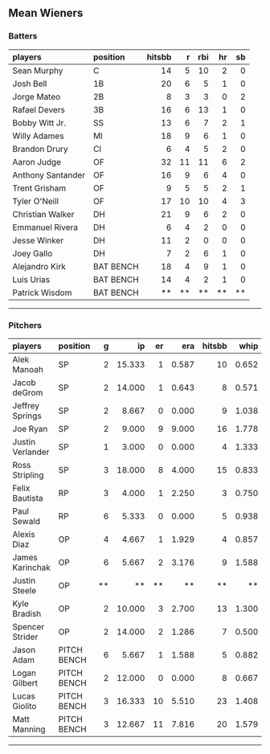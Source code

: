 ## Mean Wieners

### Batters

 
|players           |position  | hitsbb|  r| rbi| hr| sb| 
|:-----------------|:---------|------:|--:|---:|--:|--:| 
|Sean Murphy       |C         |     14|  5|  10|  2|  0| 
|Josh Bell         |1B        |     20|  6|   5|  1|  0| 
|Jorge Mateo       |2B        |      8|  3|   3|  0|  2| 
|Rafael Devers     |3B        |     16|  6|  13|  1|  0| 
|Bobby Witt Jr.    |SS        |     13|  6|   7|  2|  1| 
|Willy Adames      |MI        |     18|  9|   6|  1|  0| 
|Brandon Drury     |CI        |      6|  4|   5|  2|  0| 
|Aaron Judge       |OF        |     32| 11|  11|  6|  2| 
|Anthony Santander |OF        |     16|  9|   6|  4|  0| 
|Trent Grisham     |OF        |      9|  5|   5|  2|  1| 
|Tyler O'Neill     |OF        |     17| 10|  10|  4|  3| 
|Christian Walker  |DH        |     21|  9|   6|  2|  0| 
|Emmanuel Rivera   |DH        |      6|  4|   2|  0|  0| 
|Jesse Winker      |DH        |     11|  2|   0|  0|  0| 
|Joey Gallo        |DH        |      7|  2|   6|  1|  0| 
|Alejandro Kirk    |BAT BENCH |     18|  4|   9|  1|  0| 
|Luis Urias        |BAT BENCH |     14|  4|   2|  1|  0| 
|Patrick Wisdom    |BAT BENCH |     **| **|  **| **| **| 


* * *

### Pitchers

 
|players          |position    |  g|     ip| er|   era| hitsbb|  whip| so|  w| sv| 
|:----------------|:-----------|--:|------:|--:|-----:|------:|-----:|--:|--:|--:| 
|Alek Manoah      |SP          |  2| 15.333|  1| 0.587|     10| 0.652| 11|  2|  0| 
|Jacob deGrom     |SP          |  2| 14.000|  1| 0.643|      8| 0.571| 17|  2|  0| 
|Jeffrey Springs  |SP          |  2|  8.667|  0| 0.000|      9| 1.038|  9|  1|  0| 
|Joe Ryan         |SP          |  2|  9.000|  9| 9.000|     16| 1.778| 11|  0|  0| 
|Justin Verlander |SP          |  1|  3.000|  0| 0.000|      4| 1.333|  6|  0|  0| 
|Ross Stripling   |SP          |  3| 18.000|  8| 4.000|     15| 0.833| 18|  1|  0| 
|Felix Bautista   |RP          |  3|  4.000|  1| 2.250|      3| 0.750|  4|  0|  2| 
|Paul Sewald      |RP          |  6|  5.333|  0| 0.000|      5| 0.938|  8|  0|  3| 
|Alexis Diaz      |OP          |  4|  4.667|  1| 1.929|      4| 0.857|  6|  2|  0| 
|James Karinchak  |OP          |  6|  5.667|  2| 3.176|      9| 1.588|  4|  0|  1| 
|Justin Steele    |OP          | **|     **| **|    **|     **|    **| **| **| **| 
|Kyle Bradish     |OP          |  2| 10.000|  3| 2.700|     13| 1.300|  8|  1|  0| 
|Spencer Strider  |OP          |  2| 14.000|  2| 1.286|      7| 0.500| 25|  2|  0| 
|Jason Adam       |PITCH BENCH |  6|  5.667|  1| 1.588|      5| 0.882|  8|  1|  1| 
|Logan Gilbert    |PITCH BENCH |  2| 12.000|  0| 0.000|      8| 0.667| 18|  2|  0| 
|Lucas Giolito    |PITCH BENCH |  3| 16.333| 10| 5.510|     23| 1.408| 18|  0|  0| 
|Matt Manning     |PITCH BENCH |  3| 12.667| 11| 7.816|     20| 1.579|  8|  1|  0| 


* * *


